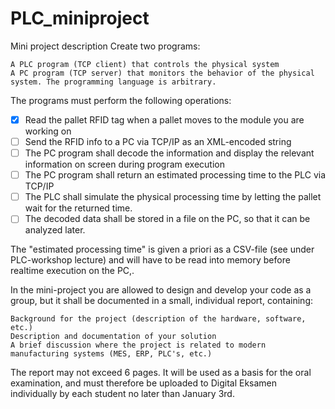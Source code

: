 # PLC_miniproject
Mini project description
Create two programs:

    A PLC program (TCP client) that controls the physical system
    A PC program (TCP server) that monitors the behavior of the physical system. The programming language is arbitrary.

The programs must perform the following operations:

- [x] Read the pallet RFID tag when a pallet moves to the module you are working on
- [ ] Send the RFID info to a PC via TCP/IP as an XML-encoded string
- [ ] The PC program shall decode the information and display the relevant information on screen during program execution
- [ ] The PC program shall return an estimated processing time to the PLC via TCP/IP
- [ ] The PLC shall simulate the physical processing time by letting the pallet wait for the returned time.
- [ ] The decoded data shall be stored in a file on the PC, so that it can be analyzed later.

The "estimated processing time" is given a priori as a CSV-file (see under PLC-workshop lecture) and will have to be read into memory before realtime execution on the PC,.

In the mini-project you are allowed to design and develop your code as a group, but it shall be documented in a small, individual report, containing:

    Background for the project (description of the hardware, software, etc.)
    Description and documentation of your solution
    A brief discussion where the project is related to modern manufacturing systems (MES, ERP, PLC's, etc.)

The report may not exceed 6 pages. It will be used as a basis for the oral examination, and must therefore be uploaded to Digital Eksamen individually by each student no later than January 3rd. 
